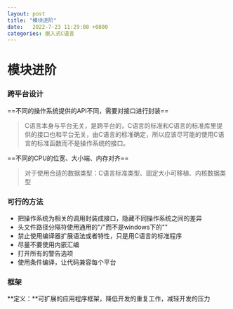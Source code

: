 ```yaml
---
layout: post
title: "模块进阶"
date:   2022-7-23 11:29:08 +0800
categories: 嵌入式C语言
---
```


# 模块进阶



### 跨平台设计

==不同的操作系统提供的API不同，需要对接口进行封装==

> C语言本身与平台无关，是跨平台的，C语言的标准和C语言的标准库里提供的接口也和平台无关，由C语言的标准确定，所以应该尽可能的使用C语言的标准函数而不是操作系统的接口。

==不同的CPU的位宽、大小端、内存对齐==

> 对于使用合适的数据类型：C语言标准类型、固定大小可移植、内核数据类型





### 可行的方法

+ 把操作系统为相关的调用封装成接口，隐藏不同操作系统之间的差异
+ 头文件路径分隔符使用通用的"/"而不是windows下的"\"
+ 禁止使用编译器扩展语法或者特性，只是用C语言的标准程序
+ 尽量不要使用内嵌汇编
+ 打开所有的警告选项
+ 使用条件编译，让代码兼容每个平台



### 框架

**定义：**可扩展的应用程序框架，降低开发的重复工作，减轻开发的压力